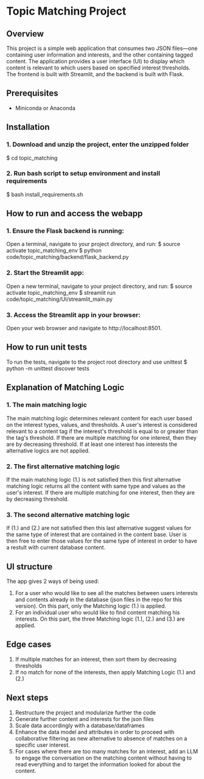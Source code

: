 # Topic Matching Project

## Overview

This project is a simple web application that consumes two JSON files—one containing user information and interests, and the other containing tagged content. The application provides a user interface (UI) to display which content is relevant to which users based on specified interest thresholds. The frontend is built with Streamlit, and the backend is built with Flask.

## Prerequisites

- Miniconda or Anaconda

## Installation

### 1. Download and unzip the project, enter the unzipped folder
$ cd topic_matching

### 2. Run bash script to setup environment and install requirements
$ bash install_requirements.sh


## How to run and access the webapp

### 1. Ensure the Flask backend is running:
Open a terminal, navigate to your project directory, and run:
$ source activate topic_matching_env
$ python code/topic_matching/backend/flask_backend.py   

### 2. Start the Streamlit app:
Open a new terminal, navigate to your project directory, and run:
$ source activate topic_matching_env
$ streamlit run code/topic_matching/UI/streamlit_main.py

### 3. Access the Streamlit app in your browser:
Open your web browser and navigate to http://localhost:8501.

## How to run unit tests

To run the tests, navigate to the project root directory and use unittest
$ python -m unittest discover tests


## Explanation of Matching Logic

### 1. The main matching logic
The main matching logic determines relevant content for each user based on the interest types, values, and thresholds. A user's interest is considered relevant to a content tag if the interest's threshold is equal to or greater than the tag's threshold.
If there are multiple matching for one interest, then they are by decreasing threshold.
If at least one interest has interests the alternative logics are not applied.

### 2. The first alternative matching logic
If the main matching logic (1.) is not satisfied then this first alternative matching logic returns all the content with same type and values as the user's interest.
If there are multiple matching for one interest, then they are by decreasing threshold.

### 3. The second alternative matching logic
If (1.) and (2.) are not satisfied then this last alternative suggest values for the same type of interest that are contained in the content base. User is then free to enter those values for the same type of interest in order to have a restult with current database content. 

## UI structure
The app gives 2 ways of being used:
1. For a user who would like to see all the matches between users interests and contents already in the database (json files in the repo for this version). On this part, only the Matching logic (1.) is applied.
2. For an individual user who would like to find content matching his interests. On this part, the three Matching logic (1.), (2.) and (3.) are applied.


## Edge cases
1. If multiple matches for an interest, then sort them by decreasing thresholds
2. If no match for none of the interests, then apply Matching Logic (1.) and (2.)


## Next steps
1. Restructure the project and modularize further the code
2. Generate further content and interests for the json files
3. Scale data accordingly with a database/dataframes
4. Enhance the data model and attributes in order to proceed with collaborative filtering as new alternative to absence of matches on a specific user interest.
5. For cases where there are too many matches for an interest, add an LLM to engage the conversation on the matching content without having to read everything and to target the information looked for about the content.
